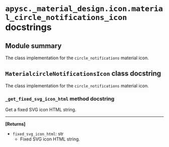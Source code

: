 # `apysc._material_design.icon.material_circle_notifications_icon` docstrings

## Module summary

The class implementation for the `circle_notifications` material icon.

## `MaterialcircleNotificationsIcon` class docstring

The class implementation for the `circle_notifications` material icon.

### `_get_fixed_svg_icon_html` method docstring

Get a fixed SVG icon HTML string.<hr>

**[Returns]**

- `fixed_svg_icon_html`: str
  - Fixed SVG icon HTML string.